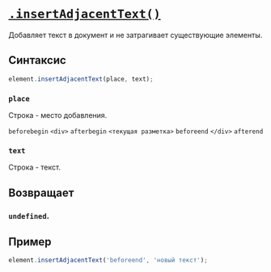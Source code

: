 # [`.insertAdjacentText()`](../index.md)

Добавляет текст в документ и не затрагивает существующие элементы.

## Синтаксис

```js
element.insertAdjacentText(place, text);
```

### `place`

Строка - место добавления.

`beforebegin` `<div>` `afterbegin` `<текущая разметка>` `beforeend` `</div>` `afterend`

### `text`

Строка - текст.

## Возвращает

### `undefined`.

## Пример

```js
element.insertAdjacentText('beforeend', 'новый текст');
```
